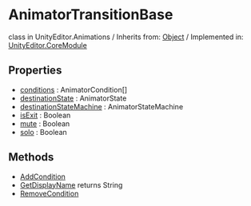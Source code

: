 # AnimatorTransitionBase
class in UnityEditor.Animations
 / Inherits from: <a href="https://docs.unity3d.com/6000.1/Documentation/ScriptReference/Object.html">Object</a> / Implemented in: <a href="https://docs.unity3d.com/6000.1/Documentation/ScriptReference/UnityEditor.CoreModule.html">UnityEditor.CoreModule</a>

## Properties
- <a href="https://docs.unity3d.com/6000.1/Documentation/ScriptReference/AnimatorTransitionBase-conditions.html">conditions</a> : AnimatorCondition[]
- <a href="https://docs.unity3d.com/6000.1/Documentation/ScriptReference/AnimatorTransitionBase-destinationState.html">destinationState</a> : AnimatorState
- <a href="https://docs.unity3d.com/6000.1/Documentation/ScriptReference/AnimatorTransitionBase-destinationStateMachine.html">destinationStateMachine</a> : AnimatorStateMachine
- <a href="https://docs.unity3d.com/6000.1/Documentation/ScriptReference/AnimatorTransitionBase-isExit.html">isExit</a> : Boolean
- <a href="https://docs.unity3d.com/6000.1/Documentation/ScriptReference/AnimatorTransitionBase-mute.html">mute</a> : Boolean
- <a href="https://docs.unity3d.com/6000.1/Documentation/ScriptReference/AnimatorTransitionBase-solo.html">solo</a> : Boolean

## Methods
- <a href="https://docs.unity3d.com/6000.1/Documentation/ScriptReference/AnimatorTransitionBase.AddCondition.html">AddCondition</a>
- <a href="https://docs.unity3d.com/6000.1/Documentation/ScriptReference/AnimatorTransitionBase.GetDisplayName.html">GetDisplayName</a> returns String
- <a href="https://docs.unity3d.com/6000.1/Documentation/ScriptReference/AnimatorTransitionBase.RemoveCondition.html">RemoveCondition</a>
